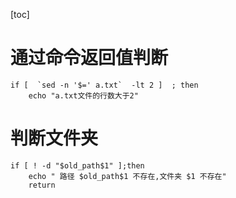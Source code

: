 [toc]
# 通过命令返回值判断
```
if [  `sed -n '$=' a.txt`  -lt 2 ]  ; then
    echo "a.txt文件的行数大于2"
```


# 判断文件夹
```
if [ ! -d "$old_path$1" ];then
    echo " 路径 $old_path$1 不存在,文件夹 $1 不存在"
    return
```